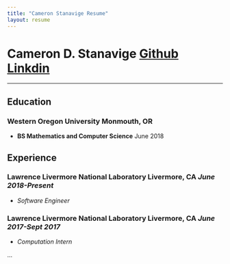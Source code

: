 ```yaml
---
title: "Cameron Stanavige Resume"
layout: resume
---
```


# Cameron D. Stanavige <span>[Github](https://github.com/CamStan) [Linkdin](https://www.linkdin.com/in/cameronstanavige)</span>

---

## Education

### **Western Oregon University** Monmouth, OR

- **BS Mathematics and Computer Science** June 2018

## Experience

### **Lawrence Livermore National Laboratory** Livermore, CA *June 2018-Present*

- *Software Engineer*

### **Lawrence Livermore National Laboratory** Livermore, CA *June 2017-Sept 2017*

- *Computation Intern*

...

